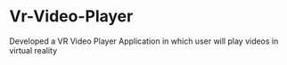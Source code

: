 # Vr-Video-Player
Developed a VR Video Player Application in which user will play videos in virtual reality 
